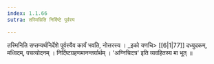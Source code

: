 ```yaml
---
index: 1.1.66
sutra: तस्मिन्निति निर्दिष्टे पूर्वस्य

---
```

तस्मिनिति सप्तम्यर्थनिर्देशे पूर्वस्यैव कार्यं भवति, नोत्तरस्य । _इको यणचि> [[6|1|77]] दध्युदकम्, मध्विदम्, पचत्योदनम् । निर्दिष्टग्रहणमानन्तर्यार्थम् । 'अग्निचिदत्र' इति व्यवहितस्य मा भूत् ॥